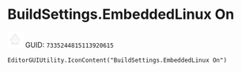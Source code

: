 # BuildSettings.EmbeddedLinux On
![](/img/BuildSettings.EmbeddedLinux%20On.png)
GUID: `7335244815113920615`
```
EditorGUIUtility.IconContent("BuildSettings.EmbeddedLinux On")
```
